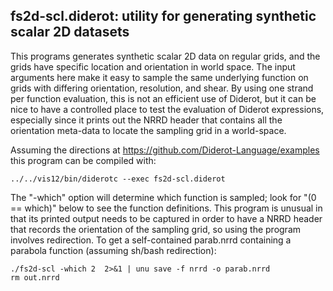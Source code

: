 ## fs2d-scl.diderot: utility for generating synthetic scalar 2D datasets

This programs generates synthetic scalar 2D data on regular grids, and
the grids have specific location and orientation in world space.
The input arguments here make it easy to sample the same underlying
function on grids with differing orientation, resolution, and shear.
By using one strand per function evaluation, this is not an efficient
use of Diderot, but it can be nice to have a controlled place to test
the evaluation of Diderot expressions, especially since it prints out
the NRRD header that contains all the orientation meta-data to locate
the sampling grid in a world-space.

Assuming the directions at https://github.com/Diderot-Language/examples
this program can be compiled with:

	../../vis12/bin/diderotc --exec fs2d-scl.diderot

The "-which" option will determine which function is sampled; look
for "(0 == which)" below to see the function definitions.
This program is unusual in that its printed output needs to be captured
in order to have a NRRD header that records the orientation of the
sampling grid, so using the program involves redirection.  To
get a self-contained parab.nrrd containing a parabola function
(assuming sh/bash redirection):

	./fs2d-scl -which 2  2>&1 | unu save -f nrrd -o parab.nrrd
	rm out.nrrd

